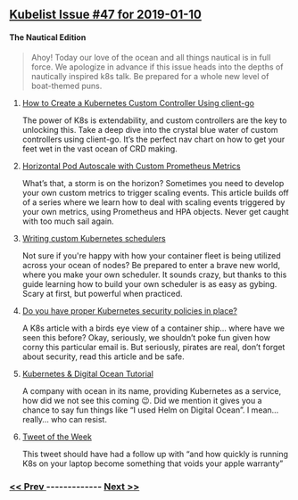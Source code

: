 ## [Kubelist Issue #47 for 2019-01-10](https://kubelist.com/issue/47)

#### The Nautical Edition 

> Ahoy! Today our love of the ocean and all things nautical is in full force. We apologize in advance if this issue heads into the depths of nautically inspired k8s talk. Be prepared for a whole new level of boat-themed puns. 

1. [How to Create a Kubernetes Custom Controller Using client-go ](https://itnext.io/how-to-create-a-kubernetes-custom-controller-using-client-go-f36a7a7536cc)

    The power of K8s is extendability, and custom controllers are the key to unlocking this. Take a deep dive into the crystal blue water of custom controllers using client-go.  It’s the perfect nav chart on how to get your feet wet in the vast ocean of CRD making.
1. [Horizontal Pod Autoscale with Custom Prometheus Metrics ](https://itnext.io/horizontal-pod-autoscale-with-custom-metrics-8cb13e9d475)

    What’s that, a storm is on the horizon?  Sometimes you need to develop your own custom metrics to trigger scaling events. This article builds off of a series where we learn how to deal with scaling events triggered by your own metrics, using Prometheus and HPA objects. Never get caught with too much sail again.
1. [Writing custom Kubernetes schedulers ](https://banzaicloud.com/blog/k8s-custom-scheduler/)

    Not sure if you're happy with how your container fleet is being utilized across your ocean of nodes? Be prepared to enter a brave new world, where you make your own scheduler. It sounds crazy, but thanks to this guide learning how to build your own scheduler is as easy as gybing. Scary at first, but powerful when practiced.
1. [Do you have proper Kubernetes security policies in place? ](https://techerati.com/features-hub/opinions/do-you-have-proper-kubernetes-security-policies-in-place/)

    A K8s article with a birds eye view of a container ship... where have we seen this before? Okay, seriously, we shouldn’t poke fun given how corny this particular email is.  But seriously, pirates are real, don’t forget about security, read this article and be safe. 
1. [Kubernetes & Digital Ocean Tutorial ](https://medium.com/@chainer/kubernetes-digital-ocean-tutorial-240ef317b7c8)

    A company with ocean in its name, providing Kubernetes as a service, how did we not see this coming 😉.  Did we mention it gives you a chance to say fun things like  “I used Helm on Digital Ocean”.  I mean… really…  who can resist.
1. [Tweet of the Week](https://twitter.com/arungupta/status/1080981811319078912)

    This tweet should have had a follow up with “and how quickly is running K8s on your laptop become something that voids your apple warranty” 

### [ << Prev ](kubelist-46.md) ------------- [ Next >> ](kubelist-48.md)